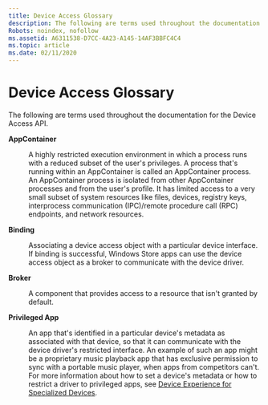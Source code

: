 ```yaml
---
title: Device Access Glossary
description: The following are terms used throughout the documentation for the Device Access API.
Robots: noindex, nofollow
ms.assetid: A6311538-D7CC-4A23-A145-14AF3BBFC4C4
ms.topic: article
ms.date: 02/11/2020
---
```


# Device Access Glossary

The following are terms used throughout the documentation for the Device Access API.

<dl> <dt>

**AppContainer**
</dt> <dd>

A highly restricted execution environment in which a process runs with a reduced subset of the user's privileges. A process that's running within an AppContainer is called an AppContainer process. An AppContainer process is isolated from other AppContainer processes and from the user's profile. It has limited access to a very small subset of system resources like files, devices, registry keys, interprocess communication (IPC)/remote procedure call (RPC) endpoints, and network resources.

</dd> <dt>

**Binding**
</dt> <dd>

Associating a device access object with a particular device interface. If binding is successful, Windows Store apps can use the device access object as a broker to communicate with the device driver.

</dd> <dt>

**Broker**
</dt> <dd>

A component that provides access to a resource that isn't granted by default.

</dd> <dt>

**Privileged App**
</dt> <dd>

An app that's identified in a particular device's metadata as associated with that device, so that it can communicate with the device driver's restricted interface. An example of such an app might be a proprietary music playback app that has exclusive permission to sync with a portable music player, when apps from competitors can't. For more information about how to set a device's metadata or how to restrict a driver to privileged apps, see [Device Experience for Specialized Devices](http://go.microsoft.com/fwlink/p/?linkid=242009).

</dd> </dl>
